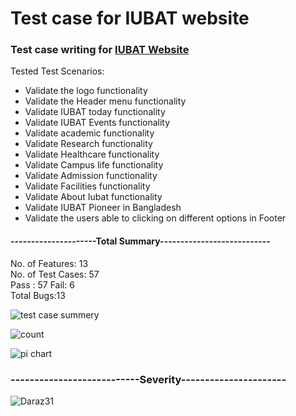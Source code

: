 # Test case for IUBAT website

### Test case writing for <a href="https://iubat.edu/">IUBAT Website </a>

Tested Test Scenarios:

- Validate the logo functionality
- Validate the Header menu functionality
- Validate IUBAT today functionality
- Validate IUBAT Events functionality
- Validate academic functionality
- Validate Research functionality
- Validate Healthcare functionality
- Validate Campus life functionality
- Validate Admission functionality
- Validate Facilities functionality
- Validate About Iubat functionality
- Validate IUBAT Pioneer in Bangladesh
- Validate the users able to clicking on different options in Footer

#### ---------------------Total Summary---------------------------

No. of Features: 13  
No. of Test Cases: 57  
Pass : 57
Fail: 6  
Total Bugs:13

![test case summery](https://user-images.githubusercontent.com/45961823/231938663-f32f8a2d-542f-4678-ac29-c987e4840c39.PNG) 


![count ](https://user-images.githubusercontent.com/45961823/231939692-b92b50c8-ec0a-4371-8bbb-426841b370c6.PNG)

![pi chart](https://user-images.githubusercontent.com/45961823/231939770-a668756f-f8c1-45f5-b750-896c7e5560d2.PNG)


### ---------------------------Severity----------------------

![Daraz31](https://user-images.githubusercontent.com/68694418/196050265-d1588a36-7a77-4c42-80b6-f801288ff32e.jpg)
